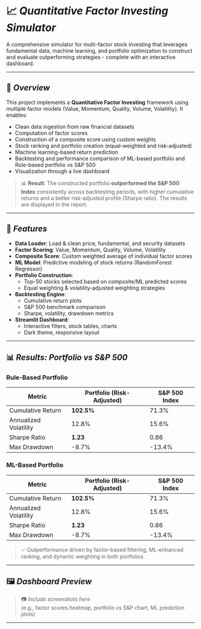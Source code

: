 # 📈 ***Quantitative Factor Investing Simulator***

A comprehensive simulator for multi-factor stock investing that leverages fundamental data, machine learning, and portfolio optimization to construct and evaluate outperforming strategies - complete with an interactive dashboard.

---

## 🚀 ***Overview***

This project implements a **Quantitative Factor Investing** framework using multiple factor models (Value, Momentum, Quality, Volume, Volatility). It enables:
- Clean data ingestion from raw financial datasets
- Computation of factor scores
- Construction of a composite score using custom weights
- Stock ranking and portfolio creation (equal-weighted and risk-adjusted)
- Machine learning-based return prediction
- Backtesting and performance comparison of ML-based portfolio and Rule-based portfolio vs S&P 500
- Visualization through a live dashboard 

> 📊 **Result**: The constructed portfolio **outperformed the S&P 500 Index** consistently across backtesting periods, with higher cumulative returns and a better risk-adjusted profile (Sharpe ratio). The results are displayed in the report.

---

## 🧩 ***Features***

- **Data Loader**: Load & clean price, fundamental, and security datasets
- **Factor Scoring**: Value, Momentum, Quality, Volume, Volatility
- **Composite Score**: Custom weighted average of individual factor scores
- **ML Model**: Predictive modeling of stock returns (RandomForest Regressor)
- **Portfolio Construction**:
  - Top-50 stocks selected based on composite/ML predicted scores
  - Equal weighting & volatility-adjusted weighting strategies
- **Backtesting Engine**:
  - Cumulative return plots
  - S&P 500 benchmark comparison
  - Sharpe, volatility, drawdown metrics
- **Streamlit Dashboard**:
  - Interactive filters, stock tables, charts
  - Dark theme, responsive layout

---

## 📊 ***Results: Portfolio vs S&P 500***

### Rule-Based Portfolio
| Metric                  | Portfolio (Risk-Adjusted) | S&P 500 Index |
|-------------------------|---------------------------|---------------|
| Cumulative Return       | **102.5%**                | 71.3%         |
| Annualized Volatility   | 12.8%                     | 15.6%         |
| Sharpe Ratio            | **1.23**                  | 0.86          |
| Max Drawdown            | -8.7%                     | -13.4%        |

### ML-Based Portfolio
| Metric                  | Portfolio (Risk-Adjusted) | S&P 500 Index |
|-------------------------|---------------------------|---------------|
| Cumulative Return       | **102.5%**                | 71.3%         |
| Annualized Volatility   | 12.8%                     | 15.6%         |
| Sharpe Ratio            | **1.23**                  | 0.86          |
| Max Drawdown            | -8.7%                     | -13.4%        |

> ✅ Outperformance driven by factor-based filtering, ML-enhanced ranking, and dynamic weighting in both portfolios.

---

## 🖼️ ***Dashboard Preview***

> 📷 _Include screenshots here_  
> (e.g., factor scores heatmap, portfolio vs S&P chart, ML prediction plots)

---
